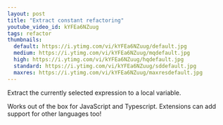 ```yaml
---
layout: post
title: "Extract constant refactoring"
youtube_video_id: kYFEa6NZuug
tags: refactor 
thumbnails:
  default: https://i.ytimg.com/vi/kYFEa6NZuug/default.jpg
  medium: https://i.ytimg.com/vi/kYFEa6NZuug/mqdefault.jpg
  high: https://i.ytimg.com/vi/kYFEa6NZuug/hqdefault.jpg
  standard: https://i.ytimg.com/vi/kYFEa6NZuug/sddefault.jpg
  maxres: https://i.ytimg.com/vi/kYFEa6NZuug/maxresdefault.jpg
---
```


Extract the currently selected expression to a local variable.

Works out of the box for JavaScript and Typescript. Extensions can add support for other languages too!
